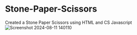 # Stone-Paper-Scissors
Created a Stone Paper Scissors using HTML and CS Javascript
![Screenshot 2024-08-11 140110](https://github.com/user-attachments/assets/17fa185d-65b0-4225-829c-a7a16ed581ce)
